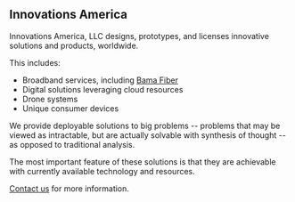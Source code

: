 ## Innovations America

Innovations America, LLC designs, prototypes, and licenses innovative solutions and products, worldwide. 

This includes:
* Broadband services, including [Bama Fiber](http://bamafiber.com)
* Digital solutions leveraging cloud resources
* Drone systems
* Unique consumer devices

We provide deployable solutions to big problems -- problems that may be viewed as intractable, but are actually solvable with synthesis of thought -- as opposed to traditional analysis. 

The most important feature of these solutions is that they are achievable with currently available technology and resources.

[Contact us](mailto:info@innovationsamerica.com) for more information.